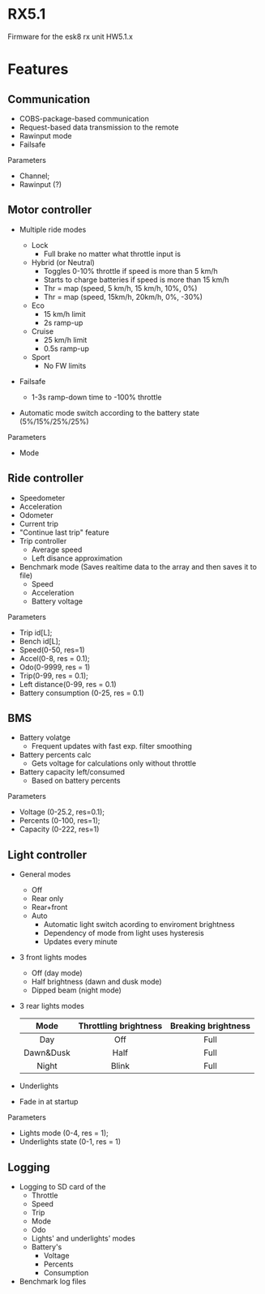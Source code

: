 # RX5.1
Firmware for the esk8 rx unit HW5.1.x

# Features
## Communication

- COBS-package-based communication
- Request-based data transmission to the remote
- Rawinput mode
- Failsafe

Parameters
  - Channel;
  - Rawinput (?)
  
## Motor controller

- Multiple ride modes
  - Lock
    - Full brake no matter what throttle input is
  - Hybrid (or Neutral)
    - Toggles 0-10% throttle if speed is more than 5 km/h
    - Starts to charge batteries if speed is more than 15 km/h
    - Thr = map (speed, 5 km/h, 15 km/h, 10%, 0%)
    - Thr = map (speed, 15km/h, 20km/h, 0%, -30%)
  - Eco
    - 15 km/h limit
    - 2s ramp-up
  - Cruise 
    - 25 km/h limit 
    - 0.5s ramp-up
  - Sport 
    - No FW limits
  
- Failsafe
  - 1-3s ramp-down time to -100% throttle
- Automatic mode switch according to the battery state (5%/15%/25%/25%)

Parameters
  - Mode
  
## Ride controller

- Speedometer
- Acceleration
- Odometer
- Current trip
- "Continue last trip" feature
- Trip controller
  - Average speed
  - Left disance approximation
- Benchmark mode (Saves realtime data to the array and then saves it to file)
  - Speed
  - Acceleration
  - Battery voltage

Parameters
  - Trip id[L]; 
  - Bench id[L];
  - Speed(0-50, res=1)
  - Accel(0-8, res = 0.1);
  - Odo(0-9999, res = 1)
  - Trip(0-99, res = 0.1); 
  - Left distance(0-99, res = 0.1)
  - Battery consumption (0-25, res = 0.1)

## BMS

- Battery volatge
   - Frequent updates with fast exp. filter smoothing
- Battery percents calc
  - Gets voltage for calculations only without throttle
- Battery capacity left/consumed
  - Based on battery percents

Parameters
  - Voltage (0-25.2, res=0.1);
  - Percents (0-100, res=1);
  - Capacity (0-222, res=1)

## Light controller

- General modes
  - Off
  - Rear only
  - Rear+front
  - Auto 
    - Automatic light switch acording  to enviroment brightness
    - Dependency of mode from light uses hysteresis
    - Updates every minute
- 3 front lights modes
  - Off             (day           mode)
  - Half brightness (dawn and dusk mode)
  - Dipped beam     (night         mode)
- 3 rear lights modes
  
  | Mode      | Throttling brightness| Breaking brightness |    
  |:---------:|:--------------------:|:-------------------:|
  | Day       |         Off          |         Full        |
  | Dawn&Dusk |         Half         |         Full        |
  | Night     |         Blink        |         Full        |
  
- Underlights

- Fade in at startup

Parameters
  - Lights mode (0-4, res = 1);
  - Underlights state (0-1, res = 1)

## Logging

- Logging to SD card of the
  - Throttle
  - Speed
  - Trip
  - Mode
  - Odo
  - Lights' and underlights' modes
  - Battery's
    - Voltage
    - Percents
    - Consumption
- Benchmark log files
